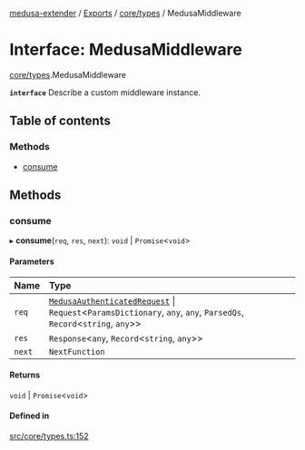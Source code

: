[medusa-extender](../README.md) / [Exports](../modules.md) / [core/types](../modules/core_types.md) / MedusaMiddleware

# Interface: MedusaMiddleware

[core/types](../modules/core_types.md).MedusaMiddleware

**`interface`**
Describe a custom middleware instance.

## Table of contents

### Methods

- [consume](core_types.MedusaMiddleware.md#consume)

## Methods

### consume

▸ **consume**(`req`, `res`, `next`): `void` \| `Promise`<`void`\>

#### Parameters

| Name | Type |
| :------ | :------ |
| `req` | [`MedusaAuthenticatedRequest`](../modules/core_types.md#medusaauthenticatedrequest) \| `Request`<`ParamsDictionary`, `any`, `any`, `ParsedQs`, `Record`<`string`, `any`\>\> |
| `res` | `Response`<`any`, `Record`<`string`, `any`\>\> |
| `next` | `NextFunction` |

#### Returns

`void` \| `Promise`<`void`\>

#### Defined in

[src/core/types.ts:152](https://github.com/adrien2p/medusa-extender/blob/b8802ad/src/core/types.ts#L152)
